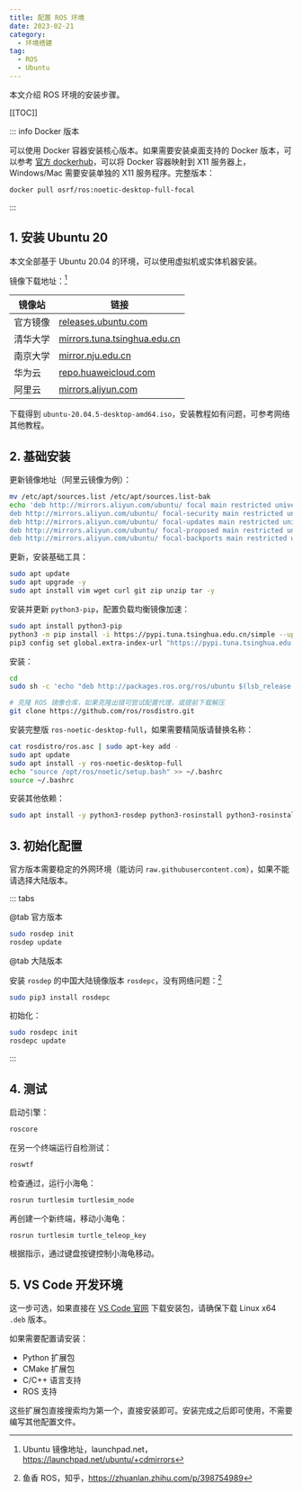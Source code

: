 ```yaml
---
title: 配置 ROS 环境
date: 2023-02-21
category:
  - 环境搭建
tag:
  - ROS
  - Ubuntu
---
```


本文介绍 ROS 环境的安装步骤。

<!-- more -->

[[TOC]]

::: info Docker 版本

可以使用 Docker 容器安装核心版本。如果需要安装桌面支持的 Docker 版本，可以参考 [官方 dockerhub](https://hub.docker.com/r/osrf/ros)，可以将 Docker 容器映射到 X11 服务器上，Windows/Mac 需要安装单独的 X11 服务程序。完整版本：

```bash
docker pull osrf/ros:noetic-desktop-full-focal
```

:::

## 1. 安装 Ubuntu 20

本文全部基于 Ubuntu 20.04 的环境，可以使用虚拟机或实体机器安装。

镜像下载地址：[^1]

[^1]: Ubuntu 镜像地址，launchpad.net，<https://launchpad.net/ubuntu/+cdmirrors>

| 镜像站   | 链接                                                                                  |
| -------- | ------------------------------------------------------------------------------------- |
| 官方镜像 | [releases.ubuntu.com](https://www.releases.ubuntu.com/)                               |
| 清华大学 | [mirrors.tuna.tsinghua.edu.cn](https://mirrors.tuna.tsinghua.edu.cn/ubuntu-releases/) |
| 南京大学 | [mirror.nju.edu.cn](https://mirror.nju.edu.cn/ubuntu-releases/)                       |
| 华为云   | [repo.huaweicloud.com](https://repo.huaweicloud.com/ubuntu-releases/)                 |
| 阿里云   | [mirrors.aliyun.com](https://mirrors.aliyun.com/ubuntu-releases/)                     |

下载得到 `ubuntu-20.04.5-desktop-amd64.iso`，安装教程如有问题，可参考网络其他教程。

## 2. 基础安装

更新镜像地址（阿里云镜像为例）：

```bash
mv /etc/apt/sources.list /etc/apt/sources.list-bak
echo 'deb http://mirrors.aliyun.com/ubuntu/ focal main restricted universe multiverse
deb http://mirrors.aliyun.com/ubuntu/ focal-security main restricted universe multiverse
deb http://mirrors.aliyun.com/ubuntu/ focal-updates main restricted universe multiverse
deb http://mirrors.aliyun.com/ubuntu/ focal-proposed main restricted universe multiverse
deb http://mirrors.aliyun.com/ubuntu/ focal-backports main restricted universe multiverse' > /etc/apt/sources.list
```

更新，安装基础工具：

```bash
sudo apt update
sudo apt upgrade -y
sudo apt install vim wget curl git zip unzip tar -y
```

安装并更新 `python3-pip`，配置负载均衡镜像加速：

```bash
sudo apt install python3-pip
python3 -m pip install -i https://pypi.tuna.tsinghua.edu.cn/simple --upgrade pip
pip3 config set global.extra-index-url "https://pypi.tuna.tsinghua.edu.cn/simple/ https://mirrors.aliyun.com/pypi/simple/ https://repo.huaweicloud.com/repository/pypi/simple/ https://mirrors.bfsu.edu.cn/pypi/web/simple/"
```

安装：

```bash
cd
sudo sh -c 'echo "deb http://packages.ros.org/ros/ubuntu $(lsb_release -sc) main" > /etc/apt/sources.list.d/ros-latest.list'

# 克隆 ROS 镜像仓库，如果克隆出错可尝试配置代理，或提前下载解压
git clone https://github.com/ros/rosdistro.git
```

安装完整版 `ros-noetic-desktop-full`，如果需要精简版请替换名称：

```bash
cat rosdistro/ros.asc | sudo apt-key add -
sudo apt update
sudo apt install -y ros-noetic-desktop-full
echo "source /opt/ros/noetic/setup.bash" >> ~/.bashrc
source ~/.bashrc
```

安装其他依赖：

```bash
sudo apt install -y python3-rosdep python3-rosinstall python3-rosinstall-generator python3-wstool build-essential
```

## 3. 初始化配置

官方版本需要稳定的外网环境（能访问 `raw.githubusercontent.com`），如果不能请选择大陆版本。

::: tabs

@tab 官方版本

```bash
sudo rosdep init
rosdep update
```

@tab 大陆版本

安装 `rosdep` 的中国大陆镜像版本 `rosdepc`，没有网络问题：[^2]

[^2]: 鱼香 ROS，知乎，<https://zhuanlan.zhihu.com/p/398754989>

```bash
sudo pip3 install rosdepc
```

初始化：

```bash
sudo rosdepc init
rosdepc update
```

:::

## 4. 测试

启动引擎：

```bash
roscore
```

在另一个终端运行自检测试：

```bash
roswtf
```

检查通过，运行小海龟：

```bash
rosrun turtlesim turtlesim_node
```

再创建一个新终端，移动小海龟：

```bash
rosrun turtlesim turtle_teleop_key
```

根据指示，通过键盘按键控制小海龟移动。

## 5. VS Code 开发环境

这一步可选，如果直接在 [VS Code 官网](https://code.visualstudio.com/) 下载安装包，请确保下载 Linux x64	`.deb` 版本。

如果需要配置请安装：
- Python 扩展包
- CMake 扩展包
- C/C++ 语言支持
- ROS 支持

这些扩展包直接搜索均为第一个，直接安装即可。安装完成之后即可使用，不需要编写其他配置文件。
